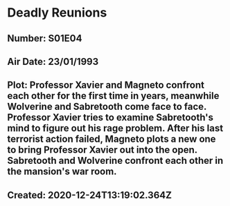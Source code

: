 # Deadly Reunions
## Number: S01E04
## Air Date: 23/01/1993
## Plot: Professor Xavier and Magneto confront each other for the first time in years, meanwhile Wolverine and Sabretooth come face to face. Professor Xavier tries to examine Sabretooth's mind to figure out his rage problem. After his last terrorist action failed, Magneto plots a new one to bring Professor Xavier out into the open. Sabretooth and Wolverine confront each other in the mansion's war room.
## Created: 2020-12-24T13:19:02.364Z